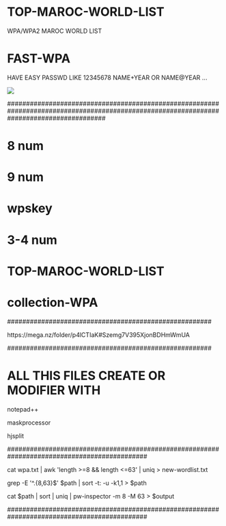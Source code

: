 # TOP-MAROC-WORLD-LIST
WPA/WPA2 MAROC WORLD LIST
# FAST-WPA
HAVE EASY PASSWD LIKE 12345678 NAME+YEAR OR NAME@YEAR ...




<img src="https://i.imgur.com/6kSTLSH.png">

##########################################################################################################################################

# 8 num
# 9 num
# wpskey
# 3-4 num
# TOP-MAROC-WORLD-LIST
# collection-WPA
<P> ######################################################
<P> https://mega.nz/folder/p4lCTIaK#Szemg7V395XjonBDHmWmUA
<P> ######################################################

# ALL THIS FILES CREATE  OR MODIFIER WITH

<P> notepad++
<P> maskprocessor
<P> hjsplit
 
<P> #############################################################################################
<P> 	cat wpa.txt | awk 'length >=8 && length <=63' | uniq > new-wordlist.txt 
<P> 	grep -E '^.{8,63}$' $path | sort -t: -u -k1,1 > $path 
<P>  cat $path | sort | uniq | pw-inspector -m 8 -M 63 > $output
<P> #############################################################################################
 

